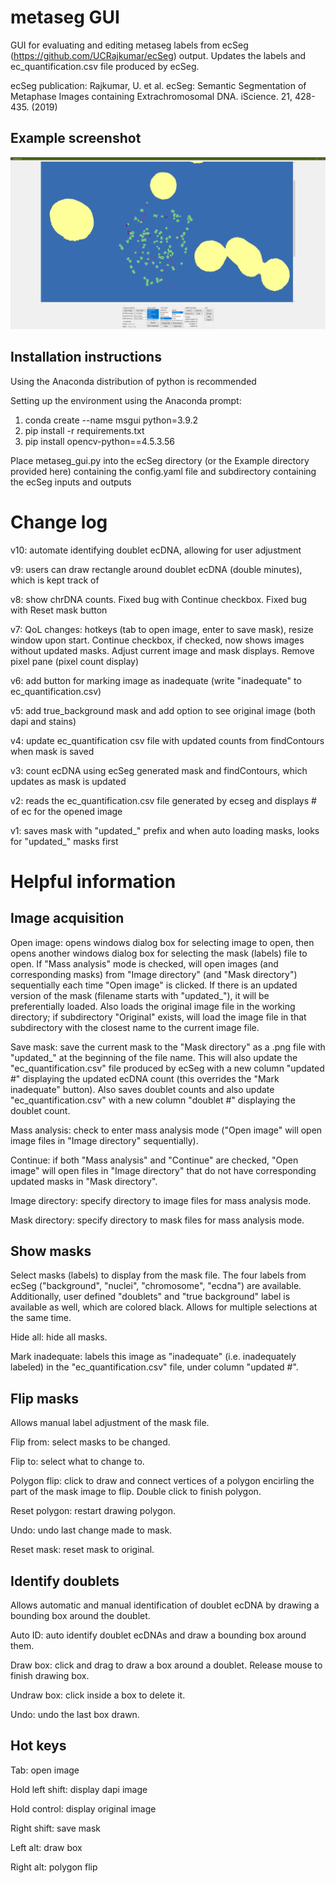 # metaseg GUI
GUI for evaluating and editing metaseg labels from ecSeg (https://github.com/UCRajkumar/ecSeg) output. Updates the labels and ec_quantification.csv file produced by ecSeg.

ecSeg publication:
Rajkumar, U. et al. ecSeg: Semantic Segmentation of Metaphase Images containing Extrachromosomal DNA. iScience. 21, 428-435. (2019)

## Example screenshot
![alt text](https://github.com/yanglum/metaseg_gui/blob/main/screenshot.png)

## Installation instructions
Using the Anaconda distribution of python is recommended

Setting up the environment using the Anaconda prompt:

1) 	conda create --name msgui python=3.9.2
2) 	pip install -r requirements.txt
3) 	pip install opencv-python==4.5.3.56
  
Place metaseg_gui.py into the ecSeg directory (or the Example directory provided here) containing the config.yaml file and subdirectory containing the ecSeg inputs and outputs

# Change log
v10: automate identifying doublet ecDNA, allowing for user adjustment

v9: users can draw rectangle around doublet ecDNA (double minutes), which is kept track of 

v8: show chrDNA counts. Fixed bug with Continue checkbox. Fixed bug with Reset mask button

v7: QoL changes: hotkeys (tab to open image, enter to save mask), resize window upon start. Continue checkbox, if checked, now shows images without updated masks. Adjust current image and mask displays. Remove pixel pane (pixel count display)

v6: add button for marking image as inadequate (write "inadequate" to ec_quantification.csv)

v5: add true_background mask and add option to see original image (both dapi and stains)

v4: update ec_quantification csv file with updated counts from findContours when mask is saved

v3: count ecDNA using ecSeg generated mask and findContours, which updates as mask is updated

v2: reads the ec_quantification.csv file generated by ecseg and displays # of ec for the opened image

v1: saves mask with "updated_" prefix and when auto loading masks, looks for "updated_" masks first

# Helpful information

## Image acquisition
Open image: opens windows dialog box for selecting image to open, then opens another windows dialog box for selecting the mask (labels) file to open. If "Mass analysis" mode is checked, will open images (and corresponding masks) from "Image directory" (and "Mask directory") sequentially each time "Open image" is clicked. If there is an updated version of the mask (filename starts with "updated_"), it will be preferentially loaded. Also loads the original image file in the working directory; if subdirectory "Original" exists, will load the image file in that subdirectory with the closest name to the current image file.

Save mask: save the current mask to the "Mask directory" as a .png file with "updated_" at the beginning of the file name. This will also update the "ec_quantification.csv" file produced by ecSeg with a new column "updated #" displaying the updated ecDNA count (this overrides the "Mark inadequate" button). Also saves doublet counts and also update "ec_quantification.csv" with a new column "doublet #" displaying the doublet count. 

Mass analysis: check to enter mass analysis mode ("Open image" will open image files in "Image directory" sequentially).

Continue: if both "Mass analysis" and "Continue" are checked, "Open image" will open files in "Image directory" that do not have corresponding updated masks in "Mask directory".

Image directory: specify directory to image files for mass analysis mode.

Mask directory: specify directory to mask files for mass analysis mode.

## Show masks
Select masks (labels) to display from the mask file. The four labels from ecSeg ("background", "nuclei", "chromosome", "ecdna") are available. Additionally, user defined "doublets" and "true background" label is available as well, which are colored black. Allows for multiple selections at the same time.

Hide all: hide all masks.

Mark inadequate: labels this image as "inadequate" (i.e. inadequately labeled) in the "ec_quantification.csv" file, under column "updated #".

## Flip masks
Allows manual label adjustment of the mask file.

Flip from: select masks to be changed.

Flip to: select what to change to.

Polygon flip: click to draw and connect vertices of a polygon encirling the part of the mask image to flip. Double click to finish polygon.

Reset polygon: restart drawing polygon.

Undo: undo last change made to mask.

Reset mask: reset mask to original.

## Identify doublets
Allows automatic and manual identification of doublet ecDNA by drawing a bounding box around the doublet.

Auto ID: auto identify doublet ecDNAs and draw a bounding box around them.

Draw box: click and drag to draw a box around a doublet. Release mouse to finish drawing box.

Undraw box: click inside a box to delete it.

Undo: undo the last box drawn.

## Hot keys
Tab: open image

Hold left shift: display dapi image

Hold control: display original image

Right shift: save mask

Left alt: draw box

Right alt: polygon flip
